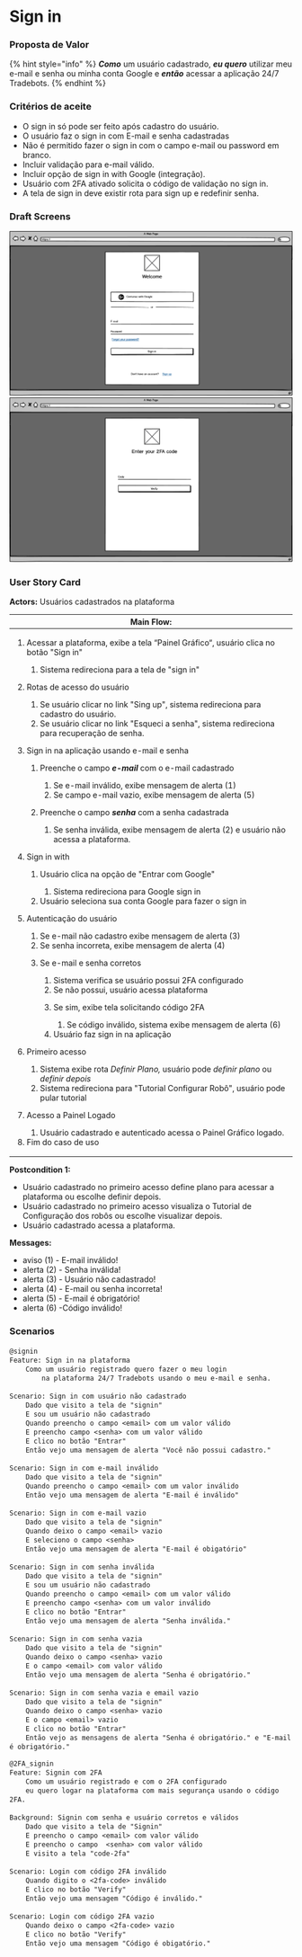 # Sign in

### Proposta de Valor

{% hint style="info" %}
_**Como**_ um usuário cadastrado, _**eu quero**_ utilizar meu e-mail e senha ou minha conta Google e _**então**_ acessar a aplicação 24/7 Tradebots.
{% endhint %}

### Critérios de aceite <a href="#criterios-de-aceite" id="criterios-de-aceite"></a>

* O sign in só pode ser feito após cadastro do usuário.
* O usuário faz o sign in com E-mail e senha cadastradas
* Não é permitido fazer o sign in com o campo e-mail ou password em branco.
* Incluir validação para e-mail válido.
* Incluir opção de sign in with Google (integração).
* Usuário com 2FA ativado solicita o código de validação no sign in.
* A tela de sign in deve existir rota para sign up e redefinir senha.

### Draft Screens <a href="#screens" id="screens"></a>

![](<../.gitbook/assets/Sign in.png>) ![](<../.gitbook/assets/Sign in 2FA code.png>)

### User Story Card  <a href="#user-story-card" id="user-story-card"></a>

**Actors:** Usuários cadastrados na plataforma

| **Main Flow**:                                                                                                                                                                                                                                                                                                                                                                                                                                                                                                                                                                                                                                                                                                                                                                                                                                                                                                                                                                                                                                                                                                                                                                                                                                                                                                                                                                                                                                                                                                                                                                                                                                                                                                                                                                                                                                                                                                                                                                                                                                                               |
| ---------------------------------------------------------------------------------------------------------------------------------------------------------------------------------------------------------------------------------------------------------------------------------------------------------------------------------------------------------------------------------------------------------------------------------------------------------------------------------------------------------------------------------------------------------------------------------------------------------------------------------------------------------------------------------------------------------------------------------------------------------------------------------------------------------------------------------------------------------------------------------------------------------------------------------------------------------------------------------------------------------------------------------------------------------------------------------------------------------------------------------------------------------------------------------------------------------------------------------------------------------------------------------------------------------------------------------------------------------------------------------------------------------------------------------------------------------------------------------------------------------------------------------------------------------------------------------------------------------------------------------------------------------------------------------------------------------------------------------------------------------------------------------------------------------------------------------------------------------------------------------------------------------------------------------------------------------------------------------------------------------------------------------------------------------------------------- |
| <p></p><ol><li><p>Acessar a plataforma, exibe a tela “Painel Gráfico“, usuário clica no botão "Sign in"</p><ol><li>Sistema redireciona para a tela de "sign in"</li></ol></li><li><p>Rotas de acesso do usuário</p><ol><li>Se usuário clicar no link "Sing up", sistema redireciona para cadastro do usuário.</li><li>Se usuário clicar no link "Esqueci a senha", sistema redireciona para recuperação de senha.</li></ol></li><li><p>Sign in na aplicação usando e-mail e senha</p><ol><li><p>Preenche o campo <em><strong>e-mail</strong></em> com o e-mail cadastrado</p><ol><li>Se e-mail inválido, exibe mensagem de alerta (1)</li><li>Se campo e-mail vazio, exibe mensagem de alerta (5)</li></ol></li><li><p>Preenche o campo <em><strong>senha</strong></em> com a senha cadastrada</p><ol><li>Se senha inválida, exibe mensagem de alerta (2) e usuário não acessa a plataforma.</li></ol></li></ol></li><li><p>Sign in with</p><ol><li><p>Usuário clica na opção de "Entrar com Google"</p><ol><li>Sistema redireciona para Google sign in </li></ol></li><li>Usuário seleciona sua conta Google para fazer o sign in</li></ol></li><li><p>Autenticação do usuário</p><ol><li>Se e-mail não cadastro exibe mensagem de alerta (3)</li><li>Se senha incorreta, exibe mensagem de alerta (4)</li><li><p>Se e-mail e senha corretos</p><ol><li>Sistema verifica se usuário possui 2FA configurado</li><li>Se não possui, usuário acessa plataforma</li><li><p>Se sim, exibe tela solicitando código 2FA</p><ol><li>Se código inválido, sistema exibe mensagem de alerta (6)</li></ol></li><li>Usuário faz sign in na aplicação</li></ol></li></ol></li><li><p>Primeiro acesso</p><ol><li>Sistema exibe rota <em>Definir Plano,</em> usuário pode <em>definir plano</em> ou <em>definir depois</em></li><li>Sistema redireciona para "Tutorial Configurar Robô", usuário pode pular tutorial</li></ol></li><li><p>Acesso a Painel Logado</p><ol><li>Usuário cadastrado e autenticado acessa o Painel Gráfico logado.</li></ol></li><li>Fim do caso de uso</li></ol> |

**Postcondition 1:**&#x20;

* Usuário cadastrado no primeiro acesso define plano para acessar a plataforma ou escolhe definir depois.
* Usuário cadastrado no primeiro acesso visualiza o Tutorial de Configuração dos robôs ou escolhe visualizar depois.
* Usuário cadastrado acessa a plataforma.

**Messages:**

* aviso (1) - E-mail inválido!
* alerta (2) - Senha inválida!
* alerta (3) - Usuário não cadastrado!
* alerta (4) - E-mail ou senha incorreta!
* alerta (5) - E-mail é obrigatório!
* alerta (6) -Código inválido!

### Scenarios <a href="#scenarios" id="scenarios"></a>

```
@signin
Feature: Sign in na plataforma
    Como um usuário registrado quero fazer o meu login 
        na plataforma 24/7 Tradebots usando o meu e-mail e senha.

Scenario: Sign in com usuário não cadastrado
    Dado que visito a tela de "signin"
    E sou um usuário não cadastrado
    Quando preencho o campo <email> com um valor válido
    E preencho campo <senha> com um valor válido
    E clico no botão "Entrar"
    Então vejo uma mensagem de alerta "Você não possui cadastro."

Scenario: Sign in com e-mail inválido
    Dado que visito a tela de "signin"
    Quando preencho o campo <email> com um valor inválido
    Então vejo uma mensagem de alerta "E-mail é inválido"

Scenario: Sign in com e-mail vazio
    Dado que visito a tela de "signin"
    Quando deixo o campo <email> vazio
    E seleciono o campo <senha>
    Então vejo uma mensagem de alerta "E-mail é obigatório"

Scenario: Sign in com senha inválida
    Dado que visito a tela de "signin"
    E sou um usuário não cadastrado
    Quando preencho o campo <email> com um valor válido
    E preencho campo <senha> com um valor inválido
    E clico no botão "Entrar"
    Então vejo uma mensagem de alerta "Senha inválida."

Scenario: Sign in com senha vazia
    Dado que visito a tela de "signin"
    Quando deixo o campo <senha> vazio
    E o campo <email> com valor válido
    Então vejo uma mensagem de alerta "Senha é obrigatório."

Scenario: Sign in com senha vazia e email vazio
    Dado que visito a tela de "signin"
    Quando deixo o campo <senha> vazio
    E o campo <email> vazio
    E clico no botão "Entrar"    
    Então vejo as mensagens de alerta "Senha é obrigatório." e "E-mail é obrigatório."   
```

```
@2FA_signin
Feature: Signin com 2FA
    Como um usuário registrado e com o 2FA configurado 
    eu quero logar na plataforma com mais segurança usando o código 2FA.

Background: Signin com senha e usuário corretos e válidos
    Dado que visito a tela de "Signin"
    E preencho o campo <email> com valor válido
    E preencho o campo  <senha> com valor válido
    E visito a tela "code-2fa"

Scenario: Login com código 2FA inválido
    Quando digito o <2fa-code> inválido
    E clico no botão "Verify"
    Então vejo uma mensagem "Código é inválido."

Scenario: Login com código 2FA vazio
    Quando deixo o campo <2fa-code> vazio
    E clico no botão "Verify"
    Então vejo uma mensagem "Código é obigatório."
```
